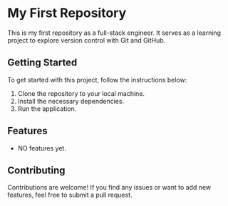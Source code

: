 # My First Repository

This is my first repository as a full-stack engineer. It serves as a learning project to explore version control with Git and GitHub.

## Getting Started

To get started with this project, follow the instructions below:

1. Clone the repository to your local machine.
2. Install the necessary dependencies.
3. Run the application.

## Features

- NO features yet.

## Contributing

Contributions are welcome! If you find any issues or want to add new features, feel free to submit a pull request.


